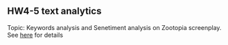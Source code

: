 ## HW4-5 text analytics
Topic: Keywords analysis and Senetiment analysis on Zootopia screenplay. See [here](https://github.com/yichingchan1013/CSX-DataScience/blob/master/project3/Zootopia%20text%20analytics.ipynb) for details

